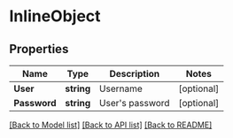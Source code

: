 # InlineObject

## Properties

Name | Type | Description | Notes
------------ | ------------- | ------------- | -------------
**User** | **string** | Username | [optional] 
**Password** | **string** | User&#39;s password | [optional] 

[[Back to Model list]](../README.md#documentation-for-models) [[Back to API list]](../README.md#documentation-for-api-endpoints) [[Back to README]](../README.md)


